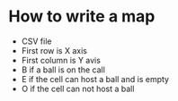 # How to write a map

- CSV file
- First row is X axis
- First column is Y avis
- B if a ball is on the call
- E if the cell can host a ball and is empty
- O if the cell can not host a ball
